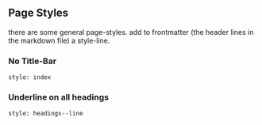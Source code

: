 
## Page Styles
there are some general page-styles.
add to frontmatter (the header lines in the markdown file) a style-line.

### No Title-Bar
```
style: index

```

### Underline on all headings
```
style: headings--line

```
